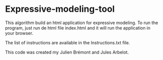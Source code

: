 # Expressive-modeling-tool

This algorithm build an html application for expressive modeling.
To run the program, just run de html file index.html and it will run the application in your browser.

The list of instructions are available in the Instructions.txt file. 

This code was created my Julien Brémont and Jules Arbelot. 
